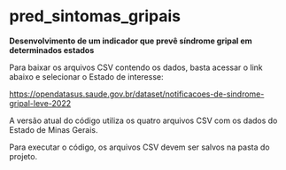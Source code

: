 # pred_sintomas_gripais
**Desenvolvimento de um indicador que prevê síndrome gripal em determinados estados**

Para baixar os arquivos CSV contendo os dados, basta acessar o link abaixo e selecionar o Estado de interesse:

https://opendatasus.saude.gov.br/dataset/notificacoes-de-sindrome-gripal-leve-2022

A versão atual do código utiliza os quatro arquivos CSV com os dados do Estado de Minas Gerais.

Para executar o código, os arquivos CSV devem ser salvos na pasta do projeto.
